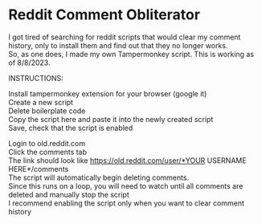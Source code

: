 # Reddit Comment Obliterator

I got tired of searching for reddit scripts that would clear my comment history, only to install them and find out that they no longer works. <br>
So, as one does, I made my own Tampermonkey script. This is working as of 8/8/2023. <br>

INSTRUCTIONS:

Install tampermonkey extension for your browser (google it) <br>
Create a new script <br>
Delete boilerplate code <br>
Copy the script here and paste it into the newly created script <br>
Save, check that the script is enabled <br>

Login to old.reddit.com <br>
Click the comments tab <br>
The link should look like https://old.reddit.com/user/*YOUR USERNAME HERE*/comments <br>
The script will automatically begin deleting comments. <br>
Since this runs on a loop, you will need to watch until all comments are deleted and manually stop the script <br>
I recommend enabling the script only when you want to clear comment history <br>
